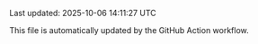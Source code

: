 Last updated: 2025-10-06 14:11:27 UTC

This file is automatically updated by the GitHub Action workflow.

